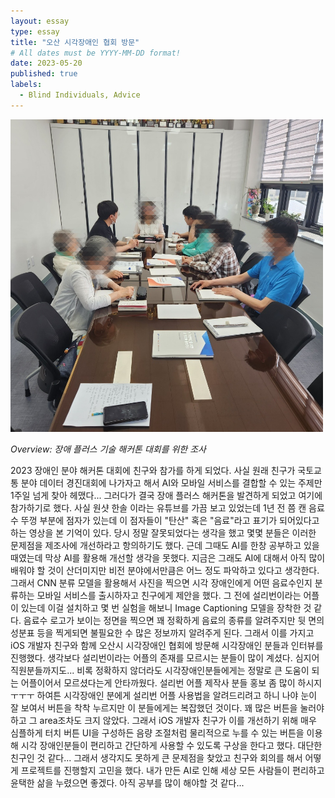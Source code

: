 ```yaml
---
layout: essay
type: essay
title: "오산 시각장애인 협회 방문"
# All dates must be YYYY-MM-DD format!
date: 2023-05-20
published: true
labels:
  - Blind Individuals, Advice
---
```


<img width="500px" class="rounded float-start pe-4" src="../img/feeds/blindover.jpeg">

*Overview: 장애 플러스 기술 해커톤 대회를 위한 조사*  

2023 장애인 분야 해커톤 대회에 친구와 참가를 하게 되었다. 사실 원래 친구가 국토교통 분야 데이터 경진대회에 나가자고 해서 AI와 모바일 서비스를 결합할 수 있는 주제만 1주일 넘게 찾아 헤맸다... 
그러다가 결국 장애 플러스 해커톤을 발견하게 되었고 여기에 참가하기로 했다. 사실 원샷 한솔 이라는 유튜브를 가끔 보고 있었는데 1년 전 쯤 캔 음료수 뚜껑 부분에 점자가 있는데 이 점자들이 "탄산" 혹은 "음료"라고 표기가 되어있다고 하는 영상을 본 기억이 있다.
당시 정말 잘못되었다는 생각을 했고 몇몇 분들은 이러한 문제점을 제조사에 개선하라고 항의하기도 했다. 근데 그때도 AI를 한창 공부하고 있을 때였는데 막상 AI를 활용해 개선할 생각을 못했다.
지금은 그래도 AI에 대해서 아직 많이 배워야 할 것이 산더미지만 비전 분야에서만큼은 어느 정도 파악하고 있다고 생각한다. 그래서 CNN 분류 모델을 활용해서 사진을 찍으면 시각 장애인에게 어떤 음료수인지 분류하는 모바일 서비스를 출시하자고 친구에게 제안을 했다.
그 전에 설리번이라는 어플이 있는데 이걸 설치하고 몇 번 실험을 해보니 Image Captioning 모델을 장착한 것 같다. 음료수 로고가 보이는 정면을 찍으면 꽤 정확하게 음료의 종류를 알려주지만 뒷 면의 성분표 등을 찍게되면 불필요한 수 많은 정보까지 알려주게 된다.
그래서 이를 가지고 iOS 개발자 친구와 함께 오산시 시각장애인 협회에 방문해 시각장애인 분들과 인터뷰를 진행했다. 생각보다 설리번이라는 어플의 존재를 모르시는 분들이 많이 계셨다. 심지어 직원분들까지도... 
비록 정확하지 않더라도 시각장애인분들에게는 정말로 큰 도움이 되는 어플이어서 모르셨다는게 안타까웠다. 설리번 어플 제작사 분들 홍보 좀 많이 하시지 ㅜㅜㅜ 
하여튼 시각장애인 분에게 설리번 어플 사용법을 알려드리려고 하니 나야 눈이 잘 보여서 버튼을 착착 누르지만 이 분들에게는 복잡했던 것이다. 꽤 많은 버튼을 눌러야 하고 그 area조차도 크지 않았다.
그래서 iOS 개발자 친구가 이를 개선하기 위해 매우 심플하게 터치 버튼 UI을 구성하든 음량 조절처럼 물리적으로 누를 수 있는 버튼을 이용해 시각 장애인분들이 편리하고 간단하게 사용할 수 있도록 구상을 한다고 했다.
대단한 친구인 것 같다... 그래서 생각지도 못하게 큰 문제점을 찾았고 친구와 회의를 해서 어떻게 프로젝트를 진행할지 고민을 했다.
내가 만든 AI로 인해 세상 모든 사람들이 편리하고 윤택한 삶을 누렸으면 좋겠다. 아직 공부를 많이 해야할 것 같다...
